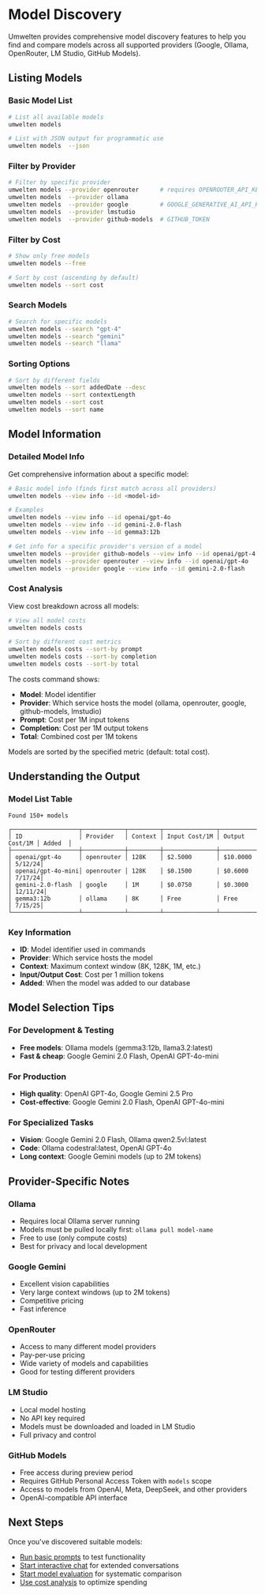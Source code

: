 # Model Discovery

Umwelten provides comprehensive model discovery features to help you find and compare models across all supported providers (Google, Ollama, OpenRouter, LM Studio, GitHub Models).

## Listing Models

### Basic Model List

```bash
# List all available models
umwelten models 

# List with JSON output for programmatic use
umwelten models  --json
```

### Filter by Provider

```bash
# Filter by specific provider
umwelten models --provider openrouter      # requires OPENROUTER_API_KEY
umwelten models  --provider ollama
umwelten models  --provider google         # GOOGLE_GENERATIVE_AI_API_KEY
umwelten models  --provider lmstudio
umwelten models  --provider github-models  # GITHUB_TOKEN
```

### Filter by Cost

```bash
# Show only free models
umwelten models --free

# Sort by cost (ascending by default)
umwelten models --sort cost
```

### Search Models

```bash
# Search for specific models
umwelten models --search "gpt-4"
umwelten models --search "gemini"
umwelten models --search "llama"
```

### Sorting Options

```bash
# Sort by different fields
umwelten models --sort addedDate --desc
umwelten models --sort contextLength
umwelten models --sort cost
umwelten models --sort name
```

## Model Information

### Detailed Model Info

Get comprehensive information about a specific model:

```bash
# Basic model info (finds first match across all providers)
umwelten models --view info --id <model-id>

# Examples
umwelten models --view info --id openai/gpt-4o
umwelten models --view info --id gemini-2.0-flash
umwelten models --view info --id gemma3:12b

# Get info for a specific provider's version of a model
umwelten models --provider github-models --view info --id openai/gpt-4.1
umwelten models --provider openrouter --view info --id openai/gpt-4o
umwelten models --provider google --view info --id gemini-2.0-flash
```

### Cost Analysis

View cost breakdown across all models:

```bash
# View all model costs
umwelten models costs

# Sort by different cost metrics
umwelten models costs --sort-by prompt
umwelten models costs --sort-by completion
umwelten models costs --sort-by total
```

The costs command shows:
- **Model**: Model identifier
- **Provider**: Which service hosts the model (ollama, openrouter, google, github-models, lmstudio)
- **Prompt**: Cost per 1M input tokens
- **Completion**: Cost per 1M output tokens  
- **Total**: Combined cost per 1M tokens

Models are sorted by the specified metric (default: total cost).

## Understanding the Output

### Model List Table

```
Found 150+ models

┌───────────────────┬────────────┬─────────┬───────────────┬────────────────┬────────┐
│ ID                │ Provider   │ Context │ Input Cost/1M │ Output Cost/1M │ Added  │
├───────────────────┼────────────┼─────────┼───────────────┼────────────────┼────────┤
│ openai/gpt-4o     │ openrouter │ 128K    │ $2.5000       │ $10.0000       │ 5/12/24│
│ openai/gpt-4o-mini│ openrouter │ 128K    │ $0.1500       │ $0.6000        │ 7/17/24│
│ gemini-2.0-flash  │ google     │ 1M      │ $0.0750       │ $0.3000        │ 12/11/24│
│ gemma3:12b        │ ollama     │ 8K      │ Free          │ Free           │ 7/15/25│
└───────────────────┴────────────┴─────────┴───────────────┴────────────────┴────────┘
```

### Key Information

- **ID**: Model identifier used in commands
- **Provider**: Which service hosts the model
- **Context**: Maximum context window (8K, 128K, 1M, etc.)
- **Input/Output Cost**: Cost per 1 million tokens
- **Added**: When the model was added to our database

## Model Selection Tips

### For Development & Testing
- **Free models**: Ollama models (gemma3:12b, llama3.2:latest)
- **Fast & cheap**: Google Gemini 2.0 Flash, OpenAI GPT-4o-mini

### For Production
- **High quality**: OpenAI GPT-4o, Google Gemini 2.5 Pro
- **Cost-effective**: Google Gemini 2.0 Flash, OpenAI GPT-4o-mini

### For Specialized Tasks
- **Vision**: Google Gemini 2.0 Flash, Ollama qwen2.5vl:latest
- **Code**: Ollama codestral:latest, OpenAI GPT-4o
- **Long context**: Google Gemini models (up to 2M tokens)

## Provider-Specific Notes

### Ollama
- Requires local Ollama server running
- Models must be pulled locally first: `ollama pull model-name`
- Free to use (only compute costs)
- Best for privacy and local development

### Google Gemini
- Excellent vision capabilities
- Very large context windows (up to 2M tokens)
- Competitive pricing
- Fast inference

### OpenRouter
- Access to many different model providers
- Pay-per-use pricing
- Wide variety of models and capabilities
- Good for testing different providers

### LM Studio
- Local model hosting
- No API key required
- Models must be downloaded and loaded in LM Studio
- Full privacy and control

### GitHub Models
- Free access during preview period
- Requires GitHub Personal Access Token with `models` scope
- Access to models from OpenAI, Meta, DeepSeek, and other providers
- OpenAI-compatible API interface

## Next Steps

Once you've discovered suitable models:

- [Run basic prompts](/guide/running-prompts) to test functionality
- [Start interactive chat](/guide/interactive-chat) for extended conversations
- [Start model evaluation](/guide/model-evaluation) for systematic comparison
- [Use cost analysis](/guide/cost-analysis) to optimize spending
